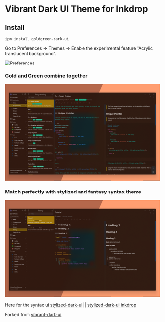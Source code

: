 # Vibrant Dark UI Theme for Inkdrop

## Install

```
ipm install goldgreen-dark-ui 
```

Go to Preferences → Themes → Enable the experimental feature "Acrylic translucent background".

![Preferences](https://github.com/inkdropapp/vibrant-dark-ui/blob/v1.2.5-(not-transparent)/img/windows-preferences.png?raw=true)

### Gold and Green combine together

![Screenshot1](https://github.com/khouwdevin/inkdrop-goldgreen-dark-ui/blob/v1.2.5-(not-transparent)/img/img1.png?raw=true)

### Match perfectly with stylized and fantasy syntax theme

![Screenshot on Windows](https://github.com/khouwdevin/inkdrop-goldgreen-dark-ui/blob/v1.2.5-(not-transparent)/img/img2.png?raw=true)

Here for the syntax ui [stylized-dark-ui](https://github.com/khouwdevin/inkdrop-stylized-fantasy-syntax-theme) || [stylized-dark-ui inkdrop](https://my.inkdrop.app/plugins/goldgreen-dark-ui)

Forked from [vibrant-dark-ui](https://github.com/inkdropapp/vibrant-dark-ui)
